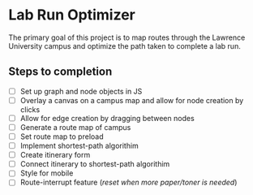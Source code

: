 # Lab Run Optimizer
The primary goal of this project is to map routes through the Lawrence University campus and optimize the path taken to complete a lab run.

## Steps to completion
- [ ] Set up graph and node objects in JS
- [ ] Overlay a canvas on a campus map and allow for node creation by clicks
- [ ] Allow for edge creation by dragging between nodes
- [ ] Generate a route map of campus
- [ ] Set route map to preload
- [ ] Implement shortest-path algorithim
- [ ] Create itinerary form
- [ ] Connect itinerary to shortest-path algorithim
- [ ] Style for mobile
- [ ] Route-interrupt feature (*reset when more paper/toner is needed*)
